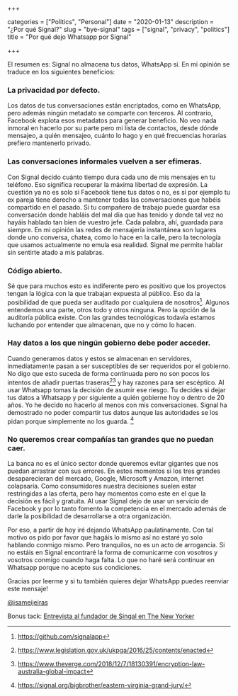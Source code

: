 +++ 

categories = ["Politics", "Personal"]
date = "2020-01-13"
description = "¿Por qué Signal?"
slug = "bye-signal"
tags = ["signal", "privacy", "politics"]
title = "Por qué dejo Whatsapp por Signal"

+++

El resumen es: Signal no almacena tus datos, WhatsApp sí. En mi opinión se traduce en los siguientes beneficios:

### La privacidad por defecto.  

Los datos de tus conversaciones están encriptados, como en WhatsApp, pero además ningún metadato se comparte con terceros. Al contrario, Facebook explota esos metadatos para generar beneficio. No veo nada inmoral en hacerlo por su parte pero mi lista de contactos, desde dónde mensajeo, a quién mensajeo, cuánto lo hago y en qué frecuencias horarias prefiero mantenerlo privado.

### Las conversaciones informales vuelven a ser efímeras. 

Con Signal decido cuánto tiempo dura cada uno de mis mensajes en tu teléfono. Eso significa recuperar la máxima libertad de expresión. La cuestión ya no es solo si Facebook tiene tus datos o no, es si por ejemplo tu ex pareja tiene derecho a mantener todas las conversaciones que habéis compartido en el pasado. Si tu compañero de trabajo puede guardar esa conversación donde habláis del mal día que has tenido y donde tal vez no hayáis hablado tan bien de vuestro jefe. Cada palabra, ahí, guardada para siempre. En mi opinión las redes de mensajería instantánea son lugares donde uno conversa, chatea, como lo hace en la calle, pero la tecnología que usamos actualmente no emula esa realidad. Signal me permite hablar sin sentirte atado a mis palabras.

### Código abierto.

Sé que para muchos esto es indiferente pero es positivo que los proyectos tengan la lógica con la que trabajan expuesta al público. Eso da la posibilidad de que pueda ser auditado por cualquiera de nosotros[^1]. Algunos entendemos una parte, otros todo y otros ninguna. Pero la opción de la auditoría pública existe. Con las grandes tecnológicas todavía estamos luchando por entender que almacenan, que no y cómo lo hacen. 

### Hay datos a los que ningún gobierno debe poder acceder.

Cuando generamos datos y estos se almacenan en servidores, inmediatamente pasan a ser susceptibles de ser requeridos por el gobierno. No digo que esto suceda de forma continuada pero no son pocos los intentos de añadir puertas traseras[^2][^3] y hay razones para ser escéptico. Al usar Whatsapp tomas la decisión de asumir ese riesgo. Tu decides si dejar tus datos a Whatsapp y por siguiente a quién gobierne hoy o dentro de 20 años. Yo he decido no hacerlo al menos con mis conversaciones. Signal ha demostrado no poder compartir tus datos aunque las autoridades se los pidan porque simplemente no los guarda. [^4]

### No queremos crear compañías tan grandes que no puedan caer.

La banca no es el único sector donde queremos evitar gigantes que nos puedan arrastrar con sus errores. En estos momentos si los tres grandes desaparecieran del mercado, Google, Microsoft y Amazon, internet colapsaría. Como consumidores nuestra decisiones suelen estar restringidas a las oferta, pero hay momentos como este en el que la decisión es fácil y gratuita. Al usar Signal dejo de usar un servicio de Facebook y por lo tanto fomento la competencia en el mercado además de darle la posibilidad de desarrollarse a otra organización.

Por eso, a partir de hoy iré dejando WhatsApp paulatinamente. Con tal motivo os pido por favor que hagáis lo mismo así no estaré yo solo hablando conmigo mismo. Pero tranquilos, no es un acto de arrogancia. Si no estáis en Signal encontraré la forma de comunicarme con vosotros y vosotros conmigo cuando haga falta. Lo que no haré será continuar en Whatsapp porque no acepto sus condiciones.

Gracias por leerme y si tu también quieres dejar WhatsApp puedes reenviar este mensaje! 

[@jsameijeiras](https://twitter.com/jsameijeiras)


[^1]: https://github.com/signalapp
[^2]: https://www.legislation.gov.uk/ukpga/2016/25/contents/enacted 
[^3]: https://www.theverge.com/2018/12/7/18130391/encryption-law-australia-global-impact
[^4]: https://signal.org/bigbrother/eastern-virginia-grand-jury/

Bonus tack:
[Entrevista al fundador de Singal en The New Yorker](https://www.newyorker.com/magazine/2020/10/26/taking-back-our-privacy)